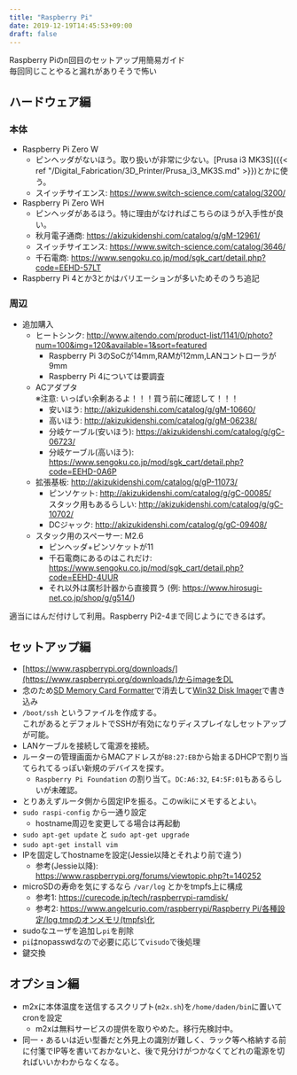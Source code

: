 ```yaml
---
title: "Raspberry Pi"
date: 2019-12-19T14:45:53+09:00
draft: false
---
```


Raspberry Piのn回目のセットアップ用簡易ガイド  
毎回同じことやると漏れがありそうで怖い

## ハードウェア編
### 本体
* Raspberry Pi Zero W
  * ピンヘッダがないほう。取り扱いが非常に少ない。[Prusa i3 MK3S]({{< ref "/Digital_Fabrication/3D_Printer/Prusa_i3_MK3S.md" >}})とかに使う。
  * スイッチサイエンス: https://www.switch-science.com/catalog/3200/
* Raspberry Pi Zero WH
  * ピンヘッダがあるほう。特に理由がなければこちらのほうが入手性が良い。
  * 秋月電子通商: https://akizukidenshi.com/catalog/g/gM-12961/
  * スイッチサイエンス: https://www.switch-science.com/catalog/3646/
  * 千石電商: https://www.sengoku.co.jp/mod/sgk_cart/detail.php?code=EEHD-57LT
* Raspberry Pi 4とか3とかはバリエーションが多いためそのうち追記

### 周辺
* 追加購入
    * ヒートシンク: http://www.aitendo.com/product-list/1141/0/photo?num=100&img=120&available=1&sort=featured  
        * Raspberry Pi 3のSoCが14mm,RAMが12mm,LANコントローラが9mm
        * Raspberry Pi 4については要調査
    * ACアダプタ  
    ※注意: いっぱい余剰あるよ！！！買う前に確認して！！！
        * 安いほう: http://akizukidenshi.com/catalog/g/gM-10660/
        * 高いほう: http://akizukidenshi.com/catalog/g/gM-06238/
        * 分岐ケーブル(安いほう): https://akizukidenshi.com/catalog/g/gC-06723/
        * 分岐ケーブル(高いほう): https://www.sengoku.co.jp/mod/sgk_cart/detail.php?code=EEHD-0A6P
    * 拡張基板: http://akizukidenshi.com/catalog/g/gP-11073/
        * ピンソケット: http://akizukidenshi.com/catalog/g/gC-00085/  
        スタック用もあるらしい: http://akizukidenshi.com/catalog/g/gC-10702/
        * DCジャック: http://akizukidenshi.com/catalog/g/gC-09408/
    * スタック用のスペーサー: M2.6
        * ピンヘッダ+ピンソケットが11
        * 千石電商にあるのはこれだけ: https://www.sengoku.co.jp/mod/sgk_cart/detail.php?code=EEHD-4UUR
        * それ以外は廣杉計器から直接買う (例: https://www.hirosugi-net.co.jp/shop/g/g514/)

適当にはんだ付けして利用。Raspberry Pi2-4まで同じようにできるはず。

## セットアップ編
* [https://www.raspberrypi.org/downloads/](https://www.raspberrypi.org/downloads/)からimageをDL
* 念のため[SD Memory Card Formatter](https://www.sdcard.org/jp/downloads/formatter/)で消去して[Win32 Disk Imager](https://sourceforge.net/projects/win32diskimager/)で書き込み
* `/boot/ssh` というファイルを作成する。  
これがあるとデフォルトでSSHが有効になりディスプレイなしセットアップが可能。
* LANケーブルを接続して電源を接続。
* ルーターの管理画面からMACアドレスが`B8:27:EB`から始まるDHCPで割り当てられてるっぽい新規のデバイスを探す。
  * `Raspberry Pi Foundation` の割り当て。`DC:A6:32`, `E4:5F:01`もあるらしいが未確認。
* とりあえずルータ側から固定IPを振る。このwikiにメモするとよい。
* `sudo raspi-config` から一通り設定
  * hostname周辺を変更してる場合は再起動
* `sudo apt-get update` と `sudo apt-get upgrade`
* `sudo apt-get install vim`
* IPを固定してhostnameを設定(Jessie以降とそれより前で違う)
  * 参考(Jessie以降): https://www.raspberrypi.org/forums/viewtopic.php?t=140252
* microSDの寿命を気にするなら `/var/log` とかをtmpfs上に構成
  * 参考1: https://curecode.jp/tech/raspberrypi-ramdisk/
  * 参考2: [https://www.angelcurio.com/raspberrypi/Raspberry Pi/各種設定/log,tmpのオンメモリ(tmpfs)化](https://www.angelcurio.com/raspberrypi/?Raspberry%20Pi/%E5%90%84%E7%A8%AE%E8%A8%AD%E5%AE%9A/log%2Ctmp%E3%81%AE%E3%82%AA%E3%83%B3%E3%83%A1%E3%83%A2%E3%83%AA%28tmpfs%29%E5%8C%96)
* sudoなユーザを追加し`pi`を削除
* `pi`はnopasswdなので必要に応じて`visudo`で後処理
* 鍵交換

## オプション編
* m2xに本体温度を送信するスクリプト(`m2x.sh`)を`/home/daden/bin`に置いてcronを設定
  * m2xは無料サービスの提供を取りやめた。移行先検討中。
* 同一・あるいは近い型番だと外見上の識別が難しく、ラック等へ格納する前に付箋でIP等を書いておかないと、後で見分けがつかなくてどれの電源を切ればいいかわからなくなる。
